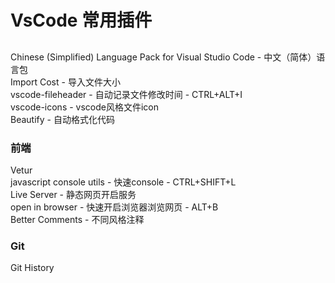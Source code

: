# VsCode 常用插件

## 

Chinese (Simplified) Language Pack for Visual Studio Code - 中文（简体）语言包 <br>
Import Cost - 导入文件大小<br>
vscode-fileheader - 自动记录文件修改时间 - CTRL+ALT+I<br>
vscode-icons - vscode风格文件icon<br>
Beautify - 自动格式化代码<br>

### 前端

Vetur <br>
javascript console utils - 快速console - CTRL+SHIFT+L<br>
Live Server - 静态网页开启服务<br>
open in browser - 快速开启浏览器浏览网页 - ALT+B<br>
Better Comments - 不同风格注释<br>

### Git

Git History<br>